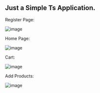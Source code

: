 ## Just a Simple Ts Application.

Register Page:

![image](https://github.com/itsaman123/vendor-app/assets/84653396/18c9ea1f-eafc-4778-b078-3eef2b45bbc8)

Home Page:

![image](https://github.com/itsaman123/vendor-app/assets/84653396/e54a2475-77b9-4e07-aa52-665f187b4c1c)

Cart:

![image](https://github.com/itsaman123/vendor-app/assets/84653396/5388313a-1ac5-4fd5-83fc-0998d949dca0)

Add Products:

![image](https://github.com/itsaman123/vendor-app/assets/84653396/6d8310ae-2edf-4aae-bd1c-aab28c8abb4d)


